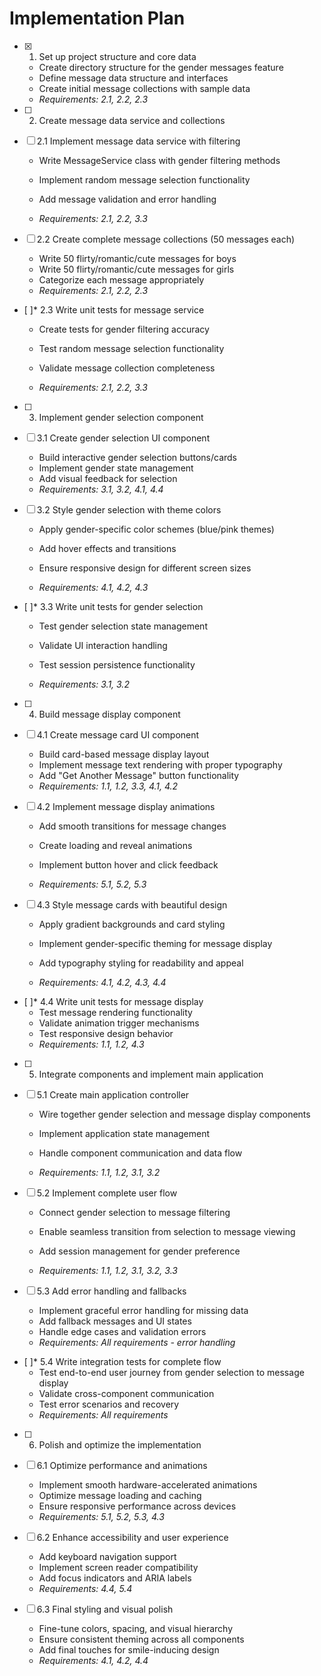# Implementation Plan

- [x] 1. Set up project structure and core data


  - Create directory structure for the gender messages feature
  - Define message data structure and interfaces
  - Create initial message collections with sample data
  - _Requirements: 2.1, 2.2, 2.3_



- [ ] 2. Create message data service and collections
- [ ] 2.1 Implement message data service with filtering
  - Write MessageService class with gender filtering methods
  - Implement random message selection functionality


  - Add message validation and error handling
  - _Requirements: 2.1, 2.2, 3.3_

- [ ] 2.2 Create complete message collections (50 messages each)
  - Write 50 flirty/romantic/cute messages for boys
  - Write 50 flirty/romantic/cute messages for girls
  - Categorize each message appropriately
  - _Requirements: 2.1, 2.2, 2.3_

- [ ]* 2.3 Write unit tests for message service
  - Create tests for gender filtering accuracy


  - Test random message selection functionality
  - Validate message collection completeness
  - _Requirements: 2.1, 2.2, 3.3_



- [ ] 3. Implement gender selection component
- [ ] 3.1 Create gender selection UI component
  - Build interactive gender selection buttons/cards
  - Implement gender state management
  - Add visual feedback for selection
  - _Requirements: 3.1, 3.2, 4.1, 4.4_

- [ ] 3.2 Style gender selection with theme colors
  - Apply gender-specific color schemes (blue/pink themes)
  - Add hover effects and transitions
  - Ensure responsive design for different screen sizes


  - _Requirements: 4.1, 4.2, 4.3_

- [ ]* 3.3 Write unit tests for gender selection
  - Test gender selection state management


  - Validate UI interaction handling
  - Test session persistence functionality
  - _Requirements: 3.1, 3.2_



- [ ] 4. Build message display component
- [ ] 4.1 Create message card UI component
  - Build card-based message display layout
  - Implement message text rendering with proper typography
  - Add "Get Another Message" button functionality
  - _Requirements: 1.1, 1.2, 3.3, 4.1, 4.2_

- [ ] 4.2 Implement message display animations
  - Add smooth transitions for message changes
  - Create loading and reveal animations
  - Implement button hover and click feedback


  - _Requirements: 5.1, 5.2, 5.3_

- [ ] 4.3 Style message cards with beautiful design
  - Apply gradient backgrounds and card styling


  - Implement gender-specific theming for message display
  - Add typography styling for readability and appeal
  - _Requirements: 4.1, 4.2, 4.3, 4.4_



- [ ]* 4.4 Write unit tests for message display
  - Test message rendering functionality
  - Validate animation trigger mechanisms
  - Test responsive design behavior
  - _Requirements: 1.1, 1.2, 4.3_

- [ ] 5. Integrate components and implement main application
- [ ] 5.1 Create main application controller
  - Wire together gender selection and message display components
  - Implement application state management
  - Handle component communication and data flow


  - _Requirements: 1.1, 1.2, 3.1, 3.2_

- [ ] 5.2 Implement complete user flow
  - Connect gender selection to message filtering


  - Enable seamless transition from selection to message viewing
  - Add session management for gender preference
  - _Requirements: 1.1, 1.2, 3.1, 3.2, 3.3_




- [ ] 5.3 Add error handling and fallbacks
  - Implement graceful error handling for missing data
  - Add fallback messages and UI states
  - Handle edge cases and validation errors
  - _Requirements: All requirements - error handling_

- [ ]* 5.4 Write integration tests for complete flow
  - Test end-to-end user journey from gender selection to message display
  - Validate cross-component communication
  - Test error scenarios and recovery
  - _Requirements: All requirements_

- [ ] 6. Polish and optimize the implementation
- [ ] 6.1 Optimize performance and animations
  - Implement smooth hardware-accelerated animations
  - Optimize message loading and caching
  - Ensure responsive performance across devices
  - _Requirements: 5.1, 5.2, 5.3, 4.3_

- [ ] 6.2 Enhance accessibility and user experience
  - Add keyboard navigation support
  - Implement screen reader compatibility
  - Add focus indicators and ARIA labels
  - _Requirements: 4.4, 5.4_

- [ ] 6.3 Final styling and visual polish
  - Fine-tune colors, spacing, and visual hierarchy
  - Ensure consistent theming across all components
  - Add final touches for smile-inducing design
  - _Requirements: 4.1, 4.2, 4.4_